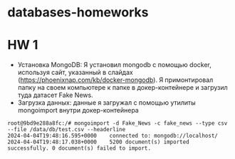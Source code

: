 # databases-homeworks

# HW 1

- Установка MongoDB: Я установил mongodb с помощью docker, используя сайт, указанный в слайдах (https://phoenixnap.com/kb/docker-mongodb). Я примонтировал папку на своем компьютере к папке в докер-контейнере и загрузил туда датасет Fake News.
- Загрузка данных: данные я загружал с помощью утилиты mongoimport внутри докер-контейнера

```
root@9bd9e288a8fc:/# mongoimport -d Fake_News -c fake_news --type csv --file /data/db/test.csv --headerline
2024-04-04T19:48:16.595+0000	connected to: mongodb://localhost/
2024-04-04T19:48:17.038+0000	5200 document(s) imported successfully. 0 document(s) failed to import.
```
